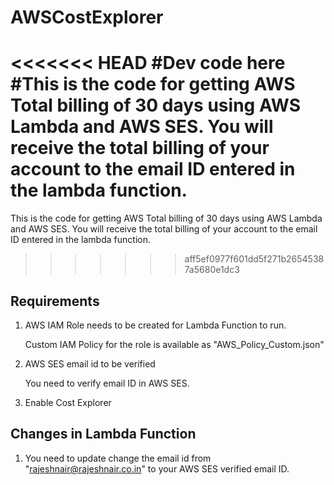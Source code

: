 # AWSCostExplorer
<<<<<<< HEAD
#Dev code here
#This is the code for getting AWS Total billing of 30 days using AWS Lambda and AWS SES. You will receive the total billing of your account to the email ID entered in the lambda function.
=======

This is the code for getting AWS Total billing of 30 days using AWS Lambda and AWS SES. You will receive the total billing of your account to the email ID entered in the lambda function.
>>>>>>> aff5ef0977f601dd5f271b26545387a5680e1dc3

Requirements
-----------


1. AWS IAM Role needs to be created for Lambda Function to run.

    Custom IAM Policy for the role is available as "AWS_Policy_Custom.json"

2. AWS SES email id to be verified

    You need to verify email ID in AWS SES.

3. Enable Cost Explorer

Changes in Lambda Function
------------------


1. You need to update change the email id from "rajeshnair@rajeshnair.co.in" to your AWS SES verified email ID.

